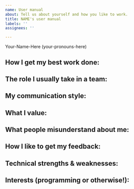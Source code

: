 ```yaml
---
name: User manual
about: Tell us about yourself and how you like to work.
title: NAME's user manual
labels: ''
assignees: ''

---
```


Your-Name-Here (your-pronouns-here)

## How I get my best work done:

## The role I usually take in a team:

## My communication style:

## What I value:

## What people misunderstand about me:

## How I like to get my feedback:

## Technical strengths & weaknesses:

## Interests (programming or otherwise!):
